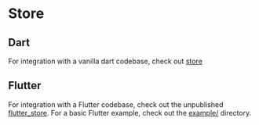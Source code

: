 # Store

## Dart

For integration with a vanilla dart codebase, check out [store](store/)

## Flutter

For integration with a Flutter codebase, check out the unpublished [flutter_store](flutter_store/). For a basic Flutter example, check out the [example/](example/) directory.



